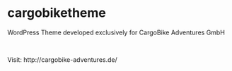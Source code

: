 # cargobiketheme
<p>WordPress Theme developed exclusively for CargoBike Adventures GmbH</p>
</br>
<p>Visit: http://cargobike-adventures.de/</p>
